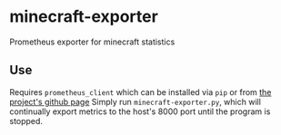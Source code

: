 # minecraft-exporter
Prometheus exporter for minecraft statistics

## Use
Requires `prometheus_client` which can be installed via `pip` or from [the project's github page](https://github.com/prometheus/client_python)
Simply run `minecraft-exporter.py`, which will continually export metrics to the host's 8000 port until the program is stopped.
